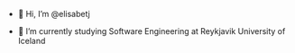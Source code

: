 - 👋 Hi, I’m @elisabetj

- 🌱 I’m currently studying Software Engineering at Reykjavik University of Iceland

<!---
elisabetj/elisabetj is a ✨ special ✨ repository because its `README.md` (this file) appears on your GitHub profile.
You can click the Preview link to take a look at your changes.
--->

